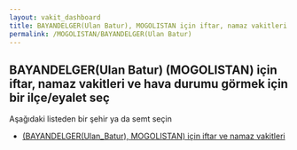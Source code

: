 ```yaml
---
layout: vakit_dashboard
title: BAYANDELGER(Ulan Batur), MOGOLISTAN için iftar, namaz vakitleri ve hava durumu - ilçe/eyalet seç
permalink: /MOGOLISTAN/BAYANDELGER(Ulan Batur)
---
```


## BAYANDELGER(Ulan Batur) (MOGOLISTAN) için iftar, namaz vakitleri ve hava durumu  görmek için bir ilçe/eyalet seç

Aşağıdaki listeden bir şehir ya da semt seçin

* [ (BAYANDELGER(Ulan_Batur), MOGOLISTAN) için iftar ve namaz vakitleri](/MOGOLISTAN/BAYANDELGER(Ulan_Batur)/)

<script type="text/javascript">
  var GLOBAL_COUNTRY = 'MOGOLISTAN';
  var GLOBAL_CITY = 'BAYANDELGER(Ulan Batur)';
  var GLOBAL_STATE = 'BAYANDELGER(Ulan Batur)';
</script>
